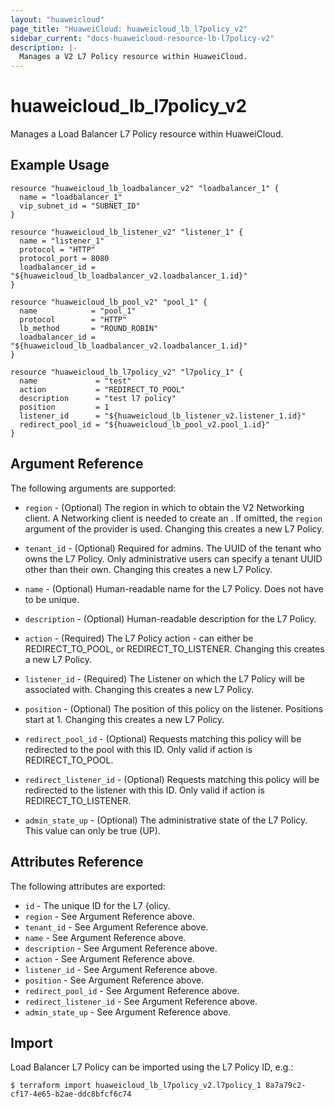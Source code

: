 ```yaml
---
layout: "huaweicloud"
page_title: "HuaweiCloud: huaweicloud_lb_l7policy_v2"
sidebar_current: "docs-huaweicloud-resource-lb-l7policy-v2"
description: |-
  Manages a V2 L7 Policy resource within HuaweiCloud.
---
```


# huaweicloud\_lb\_l7policy\_v2

Manages a Load Balancer L7 Policy resource within HuaweiCloud.

## Example Usage

```hcl
resource "huaweicloud_lb_loadbalancer_v2" "loadbalancer_1" {
  name = "loadbalancer_1"
  vip_subnet_id = "SUBNET_ID"
}

resource "huaweicloud_lb_listener_v2" "listener_1" {
  name = "listener_1"
  protocol = "HTTP"
  protocol_port = 8080
  loadbalancer_id = "${huaweicloud_lb_loadbalancer_v2.loadbalancer_1.id}"
}

resource "huaweicloud_lb_pool_v2" "pool_1" {
  name            = "pool_1"
  protocol        = "HTTP"
  lb_method       = "ROUND_ROBIN"
  loadbalancer_id = "${huaweicloud_lb_loadbalancer_v2.loadbalancer_1.id}"
}

resource "huaweicloud_lb_l7policy_v2" "l7policy_1" {
  name             = "test"
  action           = "REDIRECT_TO_POOL"
  description      = "test l7 policy"
  position         = 1
  listener_id      = "${huaweicloud_lb_listener_v2.listener_1.id}"
  redirect_pool_id = "${huaweicloud_lb_pool_v2.pool_1.id}"
}
```

## Argument Reference

The following arguments are supported:

* `region` - (Optional) The region in which to obtain the V2 Networking client.
    A Networking client is needed to create an . If omitted, the
    `region` argument of the provider is used. Changing this creates a new
    L7 Policy.

* `tenant_id` - (Optional) Required for admins. The UUID of the tenant who owns
    the L7 Policy.  Only administrative users can specify a tenant UUID
    other than their own. Changing this creates a new L7 Policy.

* `name` - (Optional) Human-readable name for the L7 Policy. Does not have
    to be unique.

* `description` - (Optional) Human-readable description for the L7 Policy.

* `action` - (Required) The L7 Policy action - can either be REDIRECT\_TO\_POOL,
    or REDIRECT\_TO\_LISTENER. Changing this creates a new L7 Policy.

* `listener_id` - (Required) The Listener on which the L7 Policy will be associated with.
    Changing this creates a new L7 Policy.

* `position` - (Optional) The position of this policy on the listener. Positions start at 1. Changing this creates a new L7 Policy.

* `redirect_pool_id` - (Optional) Requests matching this policy will be redirected to the
    pool with this ID. Only valid if action is REDIRECT\_TO\_POOL.

* `redirect_listener_id` - (Optional) Requests matching this policy will be redirected to the listener with this ID. Only valid if action is REDIRECT\_TO\_LISTENER.

* `admin_state_up` - (Optional) The administrative state of the L7 Policy.
    This value can only be true (UP).

## Attributes Reference

The following attributes are exported:

* `id` - The unique ID for the L7 {olicy.
* `region` - See Argument Reference above.
* `tenant_id` - See Argument Reference above.
* `name` - See Argument Reference above.
* `description` - See Argument Reference above.
* `action` - See Argument Reference above.
* `listener_id` - See Argument Reference above.
* `position` - See Argument Reference above.
* `redirect_pool_id` - See Argument Reference above.
* `redirect_listener_id` - See Argument Reference above.
* `admin_state_up` - See Argument Reference above.

## Import

Load Balancer L7 Policy can be imported using the L7 Policy ID, e.g.:

```
$ terraform import huaweicloud_lb_l7policy_v2.l7policy_1 8a7a79c2-cf17-4e65-b2ae-ddc8bfcf6c74
```
